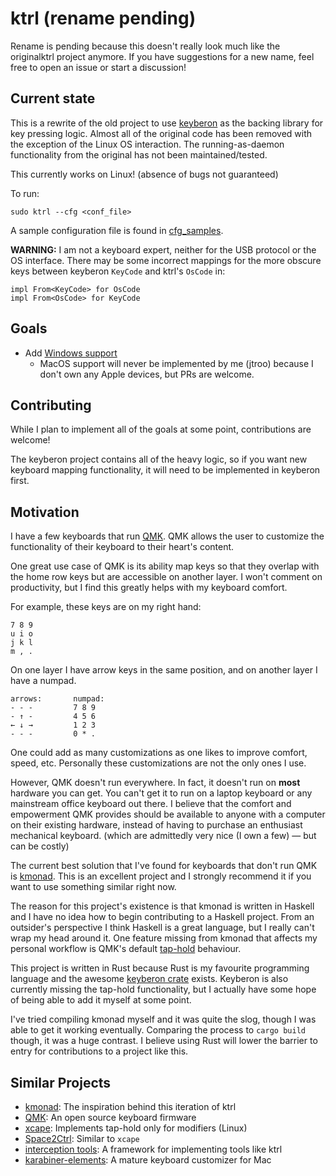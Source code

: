 # ktrl (rename pending)

Rename is pending because this doesn't really look much like the originalktrl
project anymore. If you have suggestions for a new name, feel free to open an
issue or start a discussion!

## Current state

This is a rewrite of the old project to use
[keyberon](https://github.com/TeXitoi/keyberon) as the backing library for key
pressing logic. Almost all of the original code has been removed with the
exception of the Linux OS interaction. The running-as-daemon functionality from
the original has not been maintained/tested.

This currently works on Linux! (absence of bugs not guaranteed)

To run:

    sudo ktrl --cfg <conf_file>

A sample configuration file is found in [cfg_samples](./cfg_samples/jtroo.kbd).

**WARNING:** I am not a keyboard expert, neither for the USB protocol or the OS
interface. There may be some incorrect mappings for the more obscure keys
between keyberon `KeyCode` and ktrl's `OsCode` in:

    impl From<KeyCode> for OsCode
    impl From<OsCode> for KeyCode

## Goals

- Add [Windows support](https://github.com/jtroo/ktrl/issues/2)
  - MacOS support will never be implemented by me (jtroo) because I don't own
    any Apple devices, but PRs are welcome.

## Contributing

While I plan to implement all of the goals at some point, contributions are
welcome!

The keyberon project contains all of the heavy logic, so if you want new
keyboard mapping functionality, it will need to be implemented in keyberon
first.

## Motivation

I have a few keyboards that run [QMK](https://docs.qmk.fm/#/). QMK allows the
user to customize the functionality of their keyboard to their heart's content.

One great use case of QMK is its ability map keys so that they overlap with the
home row keys but are accessible on another layer. I won't comment on
productivity, but I find this greatly helps with my keyboard comfort.

For example, these keys are on my right hand:

    7 8 9
    u i o
    j k l
    m , .

On one layer I have arrow keys in the same position, and on another layer I
have a numpad.

    arrows:       numpad:
    - - -         7 8 9
    - ↑ -         4 5 6
    ← ↓ →         1 2 3
    - - -         0 * .

One could add as many customizations as one likes to improve comfort, speed,
etc. Personally these customizations are not the only ones I use.

However, QMK doesn't run everywhere. In fact, it doesn't run on **most**
hardware you can get. You can't get it to run on a laptop keyboard or any
mainstream office keyboard out there. I believe that the comfort and
empowerment QMK provides should be available to anyone with a computer on
their existing hardware, instead of having to purchase an enthusiast mechanical
keyboard. (which are admittedly very nice (I own a few) — but can be costly)

The current best solution that I've found for keyboards that don't run QMK is
[kmonad](https://github.com/david-janssen/kmonad). This is an excellent project
and I strongly recommend it if you want to use something similar right now.

The reason for this project's existence is that kmonad is written in Haskell
and I have no idea how to begin contributing to a Haskell project. From an
outsider's perspective I think Haskell is a great language, but I really can't
wrap my head around it. One feature missing from kmonad that affects my
personal workflow is QMK's default
[tap-hold](https://docs.qmk.fm/#/tap_hold?id=tapping-force-hold) behaviour.

This project is written in Rust because Rust is my favourite programming
language and the awesome [keyberon crate](https://github.com/TeXitoi/keyberon)
exists. Keyberon is also currently missing the tap-hold functionality, but I
actually have some hope of being able to add it myself at some point.

I've tried compiling kmonad myself and it was quite the slog, though I was able
to get it working eventually. Comparing the process to `cargo build` though, it
was a huge contrast. I believe using Rust will lower the barrier to entry for
contributions to a project like this.

## Similar Projects
- [kmonad](https://github.com/david-janssen/kmonad): The inspiration behind this iteration of ktrl
- [QMK](https://docs.qmk.fm/#/): An open source keyboard firmware
- [xcape](https://github.com/alols/xcape): Implements tap-hold only for modifiers (Linux)
- [Space2Ctrl](https://github.com/r0adrunner/Space2Ctrl): Similar to `xcape`
- [interception tools](https://gitlab.com/interception/linux/tools): A framework for implementing tools like ktrl
- [karabiner-elements](https://karabiner-elements.pqrs.org/): A mature keyboard customizer for Mac
